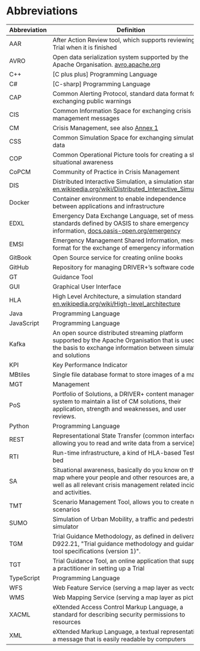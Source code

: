 # Abbreviations

| Abbreviation | Definition |
|--------------|------------|
| AAR          | After Action Review tool, which supports reviewing a Trial when it is finished
| AVRO         | Open data serialization system supported by the Apache Organisation. [avro.apache.org](https://avro.apache.org)
| C++          | [C plus plus] Programming Language
| C#           | [C-sharp] Programming Language
| CAP          | Common Alerting Protocol, standard data format for exchanging public warnings
| CIS          | Common Information Space for exchanging crisis management messages
| CM           | Crisis Management, see also [Annex 1](annex.md)
| CSS          | Common Simulation Space for exchanging simulation data
| COP          | Common Operational Picture tools for creating a shared situational awareness
| CoPCM        | Community of Practice in Crisis Management
| DIS          | Distributed Interactive Simulation, a simulation standard [en.wikipedia.org/wiki/Distributed_Interactive_Simulation](https://en.wikipedia.org/wiki/Distributed_Interactive_Simulation)
| Docker       | Container environment to enable independence between applications and infrastructure
| EDXL         | Emergency Data Exchange Language, set of message standards defined by OASIS to share emergency information, [docs.oasis-open.org/emergency](http://docs.oasis-open.org/emergency)
| EMSI         | Emergency Management Shared Information, message format for the exchange of emergency information
| GitBook      | Open Source service for creating online books
| GitHub       | Repository for managing DRIVER+’s software code
| GT           | Guidance Tool
| GUI          | Graphical User Interface
| HLA          | High Level Architecture, a simulation standard [en.wikipedia.org/wiki/High-level_architecture](https://en.wikipedia.org/wiki/High-level_architecture)
| Java         | Programming Language
| JavaScript   | Programming Language
| Kafka        | An open source distributed streaming platform supported by the Apache Organisation that is used as the basis to exchange information between simulators and solutions
| KPI          | Key Performance Indicator
| MBtiles      | Single file database format to store images of a map
| MGT          | Management
| PoS          | Portfolio of Solutions, a DRIVER+ content management system to maintain a list of CM solutions, their application, strength and weaknesses, and user reviews.
| Python       | Programming Language
| REST         | Representational State Transfer (common interface allowing you to read and write data from a service)
| RTI          | Run-time infrastructure, a kind of HLA-based Test-bed
| SA           | Situational awareness, basically do you know on the map where your people and other resources are, as well as all relevant crisis management related incidents and activities.
| TMT          | Scenario Management Tool, allows you to create new scenarios
| SUMO         | Simulation of Urban Mobility, a traffic and pedestrian simulator
| TGM          | Trial Guidance Methodology, as defined in deliverable D922.21, "Trial guidance methodology and guidance tool specifications (version 1)".
| TGT          | Trial Guidance Tool, an online application that supports a practitioner in setting up a Trial
| TypeScript   | Programming Language
| WFS          | Web Feature Service (serving a map layer as vectors)
| WMS          | Web Mapping Service (serving a map layer as picture)
| XACML        | eXtended Access Control Markup Language, a standard for describing security permissions to resources
| XML          | eXtended Markup Language, a textual representation of a message that is easily readable by computers
